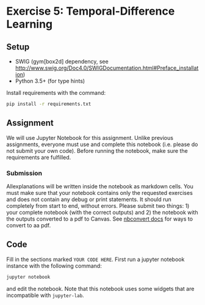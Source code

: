 # Exercise 5: Temporal-Difference Learning

## Setup

* SWIG (gym[box2d] dependency, see http://www.swig.org/Doc4.0/SWIGDocumentation.html#Preface_installation)
* Python 3.5+ (for type hints)

Install requirements with the command:
```bash
pip install -r requirements.txt
```

## Assignment

We will use Jupyter Notebook for this assignment. Unlike previous assignments, everyone must use and complete this notebook (i.e. please do not submit your own code). Before running the notebook, make sure the requirements are fulfilled.

### Submission 


Allexplanations will be written inside the notebook as markdown cells. You must make sure that your notebook contains only the requested exercises and does not contain any debug or print statements. It should run completely from start to end, without errors. 
Please submit two things: 1) your complete notebook (with the correct outputs) and 2) the notebook with the outputs converted to a pdf to Canvas. See [nbconvert docs](https://nbconvert.readthedocs.io/en/latest/) for ways to convert to aa pdf.

## Code

Fill in the sections marked `YOUR CODE HERE`. First run a jupyter notebook instance with the following command:
```bash
jupyter notebook
```
and edit the notebook. Note that this notebook uses some widgets that are incompatible with `jupyter-lab`.
